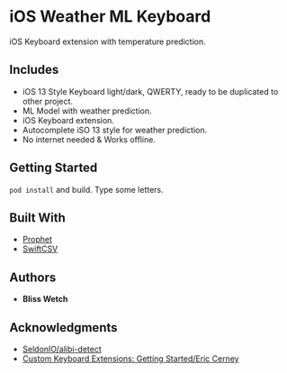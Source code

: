 # iOS Weather ML Keyboard

iOS Keyboard extension with temperature prediction.

## Includes

* iOS 13 Style Keyboard light/dark, QWERTY, ready to be duplicated to other project.
* ML Model with weather prediction.
* iOS Keyboard extension.
* Autocomplete iSO 13 style for weather prediction.
* No internet needed & Works offline.

## Getting Started

```pod install``` and build. Type some letters.

## Built With

* [Prophet](https://facebook.github.io/prophet/)
* [SwiftCSV](https://github.com/swiftcsv/SwiftCSV)

## Authors

* **Bliss Wetch**

## Acknowledgments

* [SeldonIO/alibi-detect](https://github.com/SeldonIO/alibi-detect/blob/169b28a39757524f09dc72a63d27a2c927a2822a/examples/od_prophet_weather.ipynb)
* [Custom Keyboard Extensions: Getting Started/Eric Cerney](https://www.raywenderlich.com/49-custom-keyboard-extensions-getting-started)
